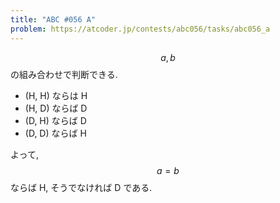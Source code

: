 ```yaml
---
title: "ABC #056 A"
problem: https://atcoder.jp/contests/abc056/tasks/abc056_a
---
```

$$ a, b $$ の組み合わせで判断できる.

* (H, H) ならは H
* (H, D) ならば D
* (D, H) ならば D
* (D, D) ならば H

よって, $$ a = b $$ ならば H, そうでなければ D である.
